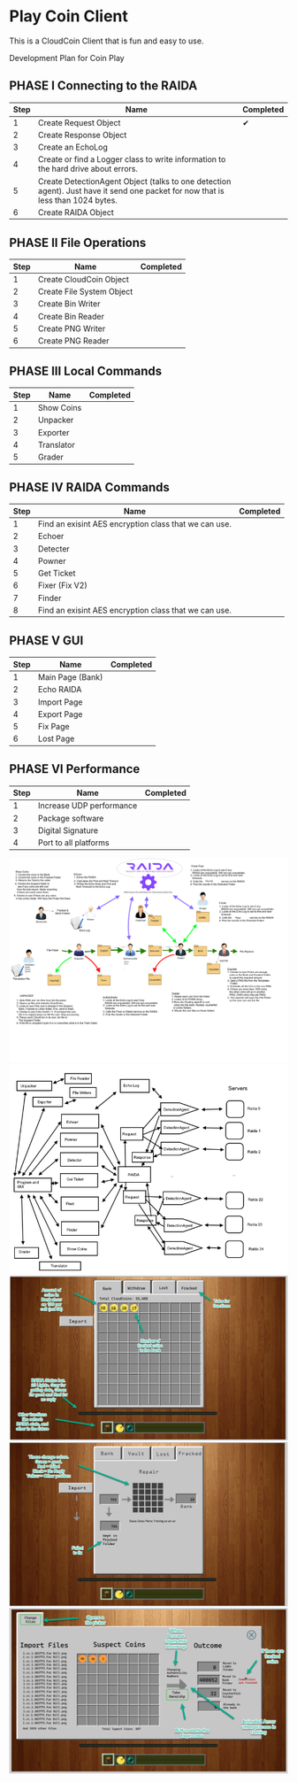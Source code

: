 # Play Coin Client
This is a CloudCoin Client that is fun and easy to use. 

Development Plan for Coin Play


## PHASE I Connecting to the RAIDA

Step | Name | Completed 
---|---|---
1 | Create Request Object | ✔
2 | Create Response Object|
3| Create an EchoLog|
4 | Create or find a Logger class to write information to the hard drive about errors. |
5 | Create DetectionAgent Object (talks to one detection agent). Just have it send one packet for now that is less than 1024 bytes. |
6 | Create RAIDA Object |





## PHASE II File Operations

Step | Name | Completed 
---|---|---
1 | Create CloudCoin Object| 
2 | Create File System Object| 
3 | Create Bin Writer| 
4 | Create Bin Reader| 
5 | Create PNG Writer| 
6 | Create PNG Reader| 


## PHASE III Local Commands

Step | Name | Completed 
---|---|---
1| Show Coins|
2| Unpacker|
3| Exporter|
4 |Translator|
5 |Grader|


## PHASE IV RAIDA Commands

Step | Name | Completed 
---|---|---
1 | Find an exisint AES encryption class that we can use. |
2 | Echoer|
3 | Detecter|
4 | Powner|
5 | Get Ticket|
6 | Fixer (Fix V2)|
7 | Finder|
8 | Find an exisint AES encryption class that we can use. |

## PHASE V GUI

Step | Name | Completed 
---|---|---
1 |Main Page (Bank)|
2 |Echo RAIDA|
3 | Import Page|
4 |Export Page|
5 |Fix Page|
6 | Lost Page |

## PHASE VI Performance

Step | Name | Completed 
---|---|---
1|Increase UDP performance|
2|Package software|
3|Digital Signature|
4|Port to all platforms|

![Program Diagram](https://github.com/worthingtonse/PlayCoinClient/blob/main/Servant%20Model%20Simple%20Version%201.png)
![Class Plan](https://github.com/worthingtonse/PlayCoinClient/blob/main/ClassPlan.png)
![Bank](https://github.com/worthingtonse/PlayCoinClient/blob/main/Bank%201.png)
![Fracked](https://github.com/worthingtonse/PlayCoinClient/blob/main/Fracked%204.png)
![Import](https://github.com/worthingtonse/PlayCoinClient/blob/main/Import%202.png)
